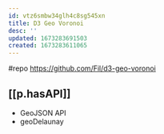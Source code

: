 ```yaml
---
id: vtz6smbw34glh4c8sg545xn
title: D3 Geo Voronoi
desc: ''
updated: 1673283691503
created: 1673283611065
---
```


#repo https://github.com/Fil/d3-geo-voronoi

## [[p.hasAPI]]

- GeoJSON API
- geoDelaunay